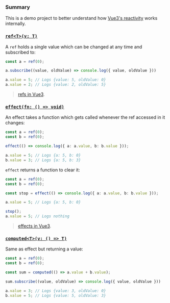 ### Summary

This is a demo project to better understand how [Vue3's reactivity](https://vuejs.org/guide/extras/reactivity-in-depth.html#what-is-reactivity) works internally.

### [`ref<T>(v: T)`](src/lib/ref.ts)

A `ref` holds a single value which can be changed at any time and subscribed to:

```ts
const a = ref(0);

a.subscribe((value, oldValue) => console.log({ value, oldValue }))

a.value = 5; // Logs {value: 5, oldValue: 0}
a.value = 2; // Logs {value: 2, oldValue: 5}
```

> [refs in Vue3](https://vuejs.org/api/reactivity-core.html#ref).

### [`effect(fn: () => void)`](src/lib/effect.ts)

An effect takes a function which gets called whenever the ref accessed in it changes:

```ts
const a = ref(0);
const b = ref(0);

effect(() => console.log({ a: a.value, b: b.value }));

a.value = 5; // Logs {a: 5, b: 0}
b.value = 3; // Logs {a: 5, b: 3}
```

`effect` returns a function to clear it:

```ts
const a = ref(0);
const b = ref(0);

const stop = effect(() => console.log({ a: a.value, b: b.value }));

a.value = 5; // Logs {a: 5, b: 0}

stop();
a.value = 5; // Logs nothing
```

> [effects in Vue3](https://vuejs.org/api/reactivity-core.html#watcheffect).

### [`computed<T>(v: () => T)`](src/lib/computed.ts)

Same as effect but returning a value:

```ts
const a = ref(0);
const b = ref(0);

const sum = computed(() => a.value + b.value);

sum.subscribe((value, oldValue) => console.log({ value, oldValue }))

a.value = 3; // Logs {value: 3, oldValue: 0}
b.value = 5; // Logs {value: 5, oldValue: 3}
```
